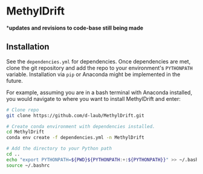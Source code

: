 # MethylDrift

***updates and revisions to code-base still being made**

## Installation
See the `dependencies.yml` for dependencies. Once dependencies are met, clone the git repository and add the repo to your environment's `PYTHONPATH` variable. Installation via `pip` or Anaconda might be implemented in the future.

For example, assuming you are in a bash terminal with Anaconda installed, you would navigate to where you want to install MethylDrift and enter:
```bash
# Clone repo
git clone https://github.com/d-laub/MethylDrift.git

# Create conda environment with dependencies installed.
cd MethylDrift
conda env create -f dependencies.yml -n MethylDrift

# Add the directory to your Python path
cd ..
echo "export PYTHONPATH=${PWD}${PYTHONPATH:+:${PYTHONPATH}}" >> ~/.bashrc
source ~/.bashrc
```

